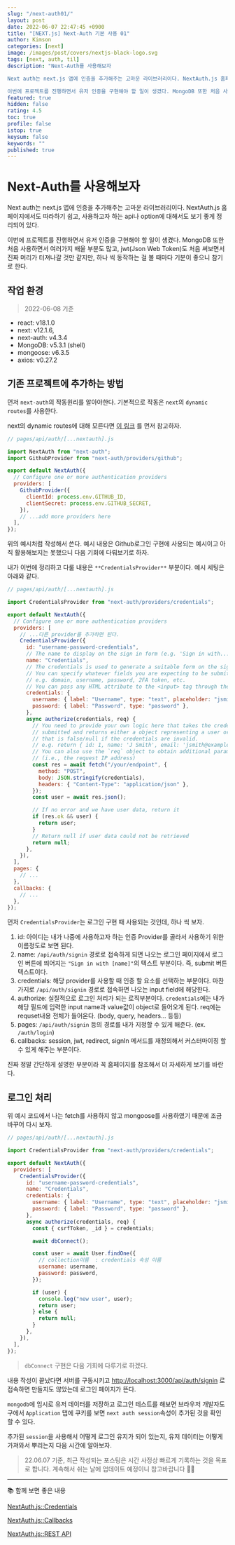 ```yaml
---
slug: "/next-auth01/"
layout: post
date: 2022-06-07 22:47:45 +0900
title: "[NEXT.js] Next-Auth 기본 사용 01"
author: Kimson
categories: [next]
image: /images/post/covers/nextjs-black-logo.svg
tags: [next, auth, til]
description: "Next-Auth를 사용해보자

Next auth는 next.js 앱에 인증을 추가해주는 고마운 라이브러리이다. NextAuth.js 홈페이지에서도 따라하기 쉽고, 사용하고자 하는 api나 option에 대해서도 보기 좋게 정리되어 있다.

이번에 프로젝트를 진행하면서 유저 인증을 구현해야 할 일이 생겼다. MongoDB 또한 처음 사용하면서 여러가지 배울 부분도 많고, jwt(Json Web Token)도 처음 써보면서 진짜 머리가 터져나갈 것만 같지만, 하나 씩 동작하는 걸 볼 때마다 기분이 좋으니 참기로 한다."
featured: true
hidden: false
rating: 4.5
toc: true
profile: false
istop: true
keysum: false
keywords: ""
published: true
---
```


# Next-Auth를 사용해보자

Next auth는 next.js 앱에 인증을 추가해주는 고마운 라이브러리이다. NextAuth.js 홈페이지에서도 따라하기 쉽고, 사용하고자 하는 api나 option에 대해서도 보기 좋게 정리되어 있다.

이번에 프로젝트를 진행하면서 유저 인증을 구현해야 할 일이 생겼다. MongoDB 또한 처음 사용하면서 여러가지 배울 부분도 많고, jwt(Json Web Token)도 처음 써보면서 진짜 머리가 터져나갈 것만 같지만, 하나 씩 동작하는 걸 볼 때마다 기분이 좋으니 참기로 한다.

## 작업 환경

> 2022-06-08 기준

- react: v18.1.0
- next: v12.1.6,
- next-auth: v4.3.4
- MongoDB: v5.3.1 (shell)
- mongoose: v6.3.5
- axios: v0.27.2

## 기존 프로젝트에 추가하는 방법

먼저 `next-auth`의 작동원리를 알아야한다. 기본적으로 작동은 `next`의 `dynamic routes`를 사용한다.

next의 dynamic routes에 대해 모른다면 [이 링크](https://nextjs.org/docs/routing/dynamic-routes) 를 먼저 참고하자.

```jsx
// pages/api/auth/[...nextauth].js

import NextAuth from "next-auth";
import GithubProvider from "next-auth/providers/github";

export default NextAuth({
  // Configure one or more authentication providers
  providers: [
    GithubProvider({
      clientId: process.env.GITHUB_ID,
      clientSecret: process.env.GITHUB_SECRET,
    }),
    // ...add more providers here
  ],
});
```

위의 예시처럼 작성해서 쓴다. 예시 내용은 Github로그인 구현에 사용되는 예시이고 아직 활용해보지는 못했으니 다음 기회에 다뤄보기로 하자.

내가 이번에 정리하고 다룰 내용은 `**CredentialsProvider**` 부분이다. 예시 세팅은 아래와 같다.

```jsx
// pages/api/auth/[...nextauth].js

import CredentialsProvider from "next-auth/providers/credentials";

export default NextAuth({
  // Configure one or more authentication providers
  providers: [
    // ...다른 provider를 추가하면 된다.
    CredentialsProvider({
      id: "username-password-credentials",
      // The name to display on the sign in form (e.g. 'Sign in with...')
      name: "Credentials",
      // The credentials is used to generate a suitable form on the sign in page.
      // You can specify whatever fields you are expecting to be submitted.
      // e.g. domain, username, password, 2FA token, etc.
      // You can pass any HTML attribute to the <input> tag through the object.
      credentials: {
        username: { label: "Username", type: "text", placeholder: "jsmith" },
        password: { label: "Password", type: "password" },
      },
      async authorize(credentials, req) {
        // You need to provide your own logic here that takes the credentials
        // submitted and returns either a object representing a user or value
        // that is false/null if the credentials are invalid.
        // e.g. return { id: 1, name: 'J Smith', email: 'jsmith@example.com' }
        // You can also use the `req` object to obtain additional parameters
        // (i.e., the request IP address)
        const res = await fetch("/your/endpoint", {
          method: "POST",
          body: JSON.stringify(credentials),
          headers: { "Content-Type": "application/json" },
        });
        const user = await res.json();

        // If no error and we have user data, return it
        if (res.ok && user) {
          return user;
        }
        // Return null if user data could not be retrieved
        return null;
      },
    }),
  ],
  pages: {
    // ...
  },
  callbacks: {
    // ...
  },
});
```

먼저 `CredentialsProvider`는 로그인 구현 때 사용되는 것인데, 하나 씩 보자.

1. id: 아이디는 내가 나중에 사용하고자 하는 인증 Provider를 골라서 사용하기 위한 이름정도로 보면 된다.
2. name: `/api/auth/signin` 경로로 접속하게 되면 나오는 로그인 페이지에서 로그인 버튼에 띄어지는 `"Sign in with [name]"`의 텍스트 부분이다. 즉, submit 버튼 텍스트이다.
3. credentials: 해당 provider를 사용할 때 인증 할 요소를 선택하는 부분이다. 마찬가지로 `/api/auth/signin` 경로로 접속하면 나오는 input field에 해당한다.
4. authorize: 실질적으로 로그인 처리가 되는 로직부분이다. `credentials`에는 내가 해당 필드에 입력한 input name과 value값이 object로 들어오게 된다. req에는 requset내용 전체가 들어온다. (body, query, headers... 등등)
5. pages: `/api/auth/signin` 등의 경로를 내가 지정할 수 있게 해준다. (ex. `/auth/login`)
6. callbacks: session, jwt, redirect, signIn 메서드를 재정의해서 커스터마이징 할 수 있게 해주는 부분이다.

진짜 정말 간단하게 설명한 부분이라 꼭 홈페이지를 참조해서 더 자세하게 보기를 바란다.

## 로그인 처리

위 예시 코드에서 나는 fetch를 사용하지 않고 mongoose를 사용하였기 때문에 조금 바꾸어 다시 보자.

```jsx
// pages/api/auth/[...nextauth].js

import CredentialsProvider from "next-auth/providers/credentials";

export default NextAuth({
  providers: [
    CredentialsProvider({
      id: "username-password-credentials",
      name: "Credentials",
      credentials: {
        username: { label: "Username", type: "text", placeholder: "jsmith" },
        password: { label: "Password", type: "password" },
      },
      async authorize(credentials, req) {
        const { csrfToken, _id } = credentials;

        await dbConnect();

        const user = await User.findOne({
          // collection이름  : credentials 속성 이름
          username: username,
          password: password,
        });

        if (user) {
          console.log("new user", user);
          return user;
        } else {
          return null;
        }
      },
    }),
  ],
});
```

> `dbConnect` 구현은 다음 기회에 다루기로 하겠다.

내용 작성이 끝났다면 서버를 구동시키고 [http://localhost:3000/api/auth/signin](http://localhost:3000/api/auth/signin) 로 접속하면 만들지도 않았는데 로그인 페이지가 뜬다.

`mongodb`에 임시로 유저 데이터를 저장하고 로그인 테스트를 해보면 브라우저 개발자도구에서 `Application` 탭에 쿠키를 보면 `next auth session`속성이 추가된 것을 확인 할 수 있다.

추가된 `session`을 사용해서 어떻게 로그인 유지가 되어 있는지, 유저 데이터는 어떻게 가져와서 뿌리는지 다음 시간에 알아보자.

> 22.06.07 기준, 최근 작성되는 포스팅은 시간 사정상 빠르게 기록하는 것을 목표로 합니다. 계속해서 쉬는 날에 업데이트 예정이니 참고바랍니다 🙇‍♂️

---

📚 함께 보면 좋은 내용

[NextAuth.js::Credentials](https://next-auth.js.org/configuration/providers/credentials)

[NextAuth.js::Callbacks](https://next-auth.js.org/configuration/callbacks)

[NextAuth.js::REST API](https://next-auth.js.org/getting-started/rest-api)
